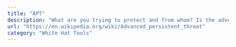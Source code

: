 ```yaml
---
title: "APT"
description: "What are you trying to protect and from whom? Is the adversary a three letter agency, a nosy eavesdropper on the network, or a determined  orchestrating a campaign against you?"
url: "https://en.wikipedia.org/wiki/Advanced_persistent_threat"
category: "White Hat Tools"
---
```

